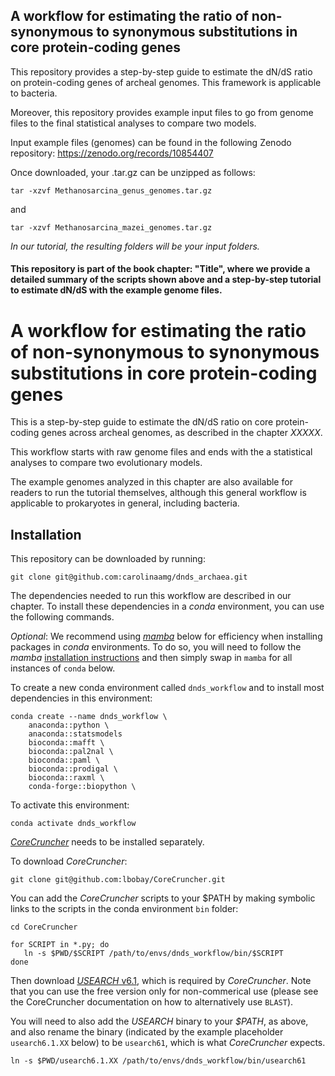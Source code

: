 ## A workflow for estimating the ratio of non-synonymous to synonymous substitutions in core protein-coding genes

This repository provides a step-by-step guide to estimate the dN/dS ratio on protein-coding genes of archeal genomes. This framework is applicable to bacteria.

Moreover, this repository provides example input files to go from genome files to the final statistical analyses to compare two models.

Input example files (genomes) can be found in the following Zenodo repository: https://zenodo.org/records/10854407

Once downloaded, your .tar.gz can be unzipped as follows:

``
tar -xzvf Methanosarcina_genus_genomes.tar.gz
``

and

``
tar -xzvf Methanosarcina_mazei_genomes.tar.gz
``

_In our tutorial, the resulting folders will be your input folders._

#### This repository is part of the book chapter: "Title", where we provide a detailed summary of the scripts shown above and a step-by-step tutorial to estimate dN/dS with the example genome files.


# A workflow for estimating the ratio of non-synonymous to synonymous substitutions in core protein-coding genes

This is a step-by-step guide to estimate the dN/dS ratio on core protein-coding genes across archeal genomes, as described in the chapter *_XXXXX_*.

This workflow starts with raw genome files and ends with the a statistical analyses to compare two evolutionary models.

The example genomes analyzed in this chapter are also available for readers to run the tutorial themselves, although this general workflow is applicable to prokaryotes in general, including bacteria.


## Installation

This repository can be downloaded by running:
```
git clone git@github.com:carolinaamg/dnds_archaea.git
```

The dependencies needed to run this workflow are described in our chapter. To install these dependencies in a _conda_ environment, you can use the following commands.

_Optional_: We recommend using _[mamba](https://mamba.readthedocs.io/en/latest/installation/mamba-installation.html)_ below for efficiency when installing packages in _conda_ environments. To do so, you will need to follow the _mamba_ [installation instructions]([https://mamba.readthedocs.io/en/latest/installation/mamba-installation.html]) and then simply swap in `mamba` for all instances of `conda` below.

To create a new conda environment called `dnds_workflow` and to install most dependencies in this environment:
```
conda create --name dnds_workflow \
    anaconda::python \
    anaconda::statsmodels
    bioconda::mafft \
    bioconda::pal2nal \
    bioconda::paml \
    bioconda::prodigal \
    bioconda::raxml \
    conda-forge::biopython \
```

To activate this environment:
```
conda activate dnds_workflow
```

_[CoreCruncher](https://github.com/lbobay/CoreCruncher)_ needs to be installed separately.

To download _CoreCruncher_:
```
git clone git@github.com:lbobay/CoreCruncher.git
```

You can add the _CoreCruncher_ scripts to your $PATH by making symbolic links to the scripts in the conda environment `bin` folder:
```
cd CoreCruncher

for SCRIPT in *.py; do
   ln -s $PWD/$SCRIPT /path/to/envs/dnds_workflow/bin/$SCRIPT
done
```

Then download [_USEARCH_ v6.1](https://drive5.com/usearch/download.html), which is required by _CoreCruncher_. Note that you can use the free version only for non-commerical use (please see the CoreCruncher documentation on how to alternatively use `BLAST`).

You will need to also add the _USEARCH_ binary to your _$PATH_, as above, and also rename the binary (indicated by the example placeholder `usearch6.1.XX` below) to be `usearch61`, which is what _CoreCruncher_ expects.
```
ln -s $PWD/usearch6.1.XX /path/to/envs/dnds_workflow/bin/usearch61
```


